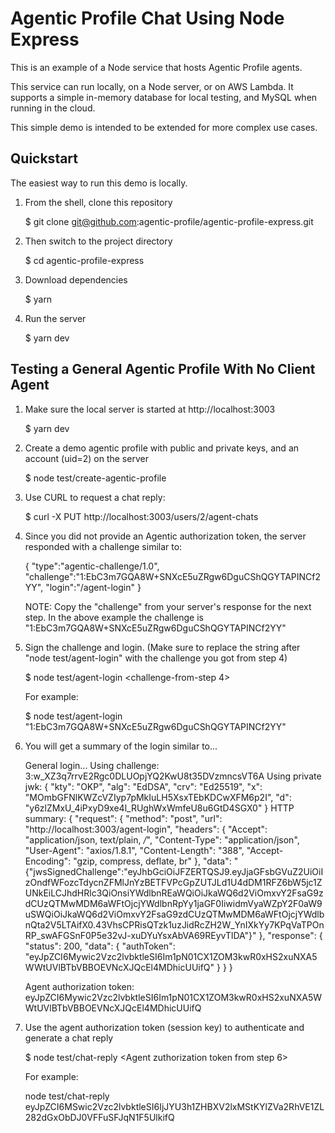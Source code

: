 # Agentic Profile Chat Using Node Express

This is an example of a Node service that hosts Agentic Profile agents.

This service can run locally, on a Node server, or on AWS Lambda.  It supports a simple in-memory database for local testing, and MySQL when running in the cloud.

This simple demo is intended to be extended for more complex use cases.


## Quickstart

The easiest way to run this demo is locally.

1. From the shell, clone this repository

    $ git clone git@github.com:agentic-profile/agentic-profile-express.git

2. Then switch to the project directory

    $ cd agentic-profile-express

3. Download dependencies

    $ yarn

4. Run the server

    $ yarn dev


## Testing a General Agentic Profile With No Client Agent

1. Make sure the local server is started at http://localhost:3003

    $ yarn dev

2. Create a demo agentic profile with public and private keys, and an account (uid=2) on the server

    $ node test/create-agentic-profile

3. Use CURL to request a chat reply:

    $ curl -X PUT http://localhost:3003/users/2/agent-chats

4. Since you did not provide an Agentic authorization token, the server responded with a challenge similar to:

    {
        "type":"agentic-challenge/1.0",
        "challenge":"1:EbC3m7GQA8W+SNXcE5uZRgw6DguCShQGYTAPINCf2YY",
        "login":"/agent-login"
    }

    NOTE: Copy the "challenge" from your server's response for the next step.  In the above example the challenge is "1:EbC3m7GQA8W+SNXcE5uZRgw6DguCShQGYTAPINCf2YY"

5. Sign the challenge and login.  (Make sure to replace the string after "node test/agent-login" with the challenge you got from step 4)

    $ node test/agent-login &lt;challenge-from-step 4&gt;

    For example:

    $ node test/agent-login "1:EbC3m7GQA8W+SNXcE5uZRgw6DguCShQGYTAPINCf2YY"

6. You will get a summary of the login similar to...

    General login...
    Using challenge:  3:w_XZ3q7rrvE2Rgc0DLUOpjYQ2KwU8t35DVzmncsVT6A
    Using private jwk:  {
        "kty": "OKP",
        "alg": "EdDSA",
        "crv": "Ed25519",
        "x": "MOmbGFNlKWZcVZIyp7pMkIuLH5XsxTEbKDCwXFM6p2I",
        "d": "y6zlZMxU_4iPxyD9xe4l_RUghWxWmfeU8u6GtD4SGX0"
    }
    HTTP summary: {
        "request": {
            "method": "post",
            "url": "http://localhost:3003/agent-login",
            "headers": {
                "Accept": "application/json, text/plain, */*",
                "Content-Type": "application/json",
                "User-Agent": "axios/1.8.1",
                "Content-Length": "388",
                "Accept-Encoding": "gzip, compress, deflate, br"
            },
            "data": "{\"jwsSignedChallenge\":\"eyJhbGciOiJFZERTQSJ9.eyJjaGFsbGVuZ2UiOiIzOndfWFozcTdycnZFMlJnYzBETFVPcGpZUTJLd1U4dDM1RFZ6bW5jc1ZUNkEiLCJhdHRlc3QiOnsiYWdlbnREaWQiOiJkaWQ6d2ViOmxvY2FsaG9zdCUzQTMwMDM6aWFtOjcjYWdlbnRpYy1jaGF0IiwidmVyaWZpY2F0aW9uSWQiOiJkaWQ6d2ViOmxvY2FsaG9zdCUzQTMwMDM6aWFtOjcjYWdlbnQta2V5LTAifX0.43VhsCPRisQTzk1uzJidRcZH2W_YnIXkYy7KPqVaTPOnRP_swAFGSnF0P5e32vJ-xuDYuYsxAbVA69REyvTlDA\"}"
        },
        "response": {
            "status": 200,
            "data": {
                "authToken": "eyJpZCI6Mywic2Vzc2lvbktleSI6Im1pN01CX1ZOM3kwR0xHS2xuNXA5WWtUVlBTbVBBOEVNcXJQcEl4MDhicUUifQ"
            }
        }
    }

    Agent authorization token: eyJpZCI6Mywic2Vzc2lvbktleSI6Im1pN01CX1ZOM3kwR0xHS2xuNXA5WWtUVlBTbVBBOEVNcXJQcEl4MDhicUUifQ

7. Use the agent authorization token (session key) to authenticate and generate a chat reply

    $ node test/chat-reply &lt;Agent zuthorization token from step 6&gt;

    For example:

    node test/chat-reply eyJpZCI6MSwic2Vzc2lvbktleSI6IjJYU3h1ZHBXV2lxMStKYlZVa2RhVE1ZL282dGxObDJ0VFFuSFJqN1F5UlkifQ
